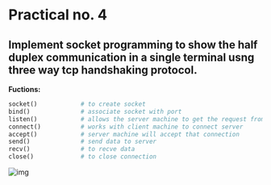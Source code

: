 # Practical no. 4


## Implement socket programming to show the half duplex communication in a single terminal usng three way tcp handshaking protocol.

**Fuctions:**

```py
socket()            # to create socket
bind()              # associate socket with port
listen()            # allows the server machine to get the request from client machine
connect()           # works with client machine to connect server
accept()            # server machine will accept that connection
send()              # send data to server
recv()              # to recve data
close()             # to close connection
```

![img](https://miro.medium.com/v2/resize:fit:543/1*dw4cFoQ2OL2SjybxzU1DHA.jpeg)